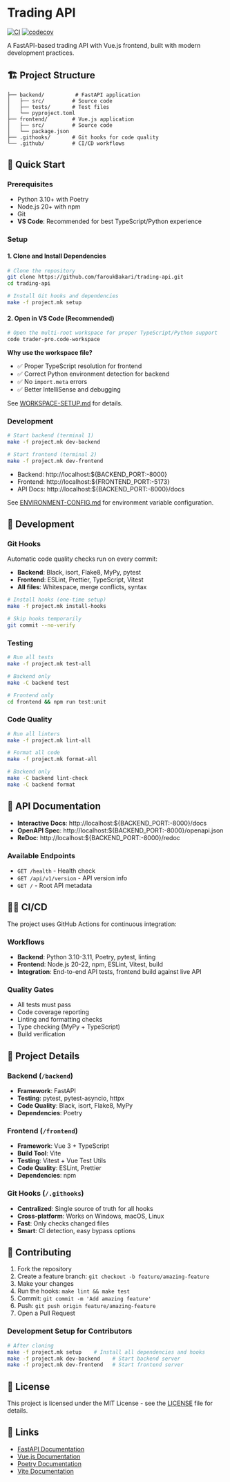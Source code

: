 # Trading API

[![CI](https://github.com/faroukBakari/trading-api/actions/workflows/ci.yml/badge.svg)](https://github.com/faroukBakari/trading-api/actions/workflows/ci.yml)
[![codecov](https://codecov.io/gh/faroukBakari/trading-api/branch/main/graph/badge.svg)](https://codecov.io/gh/faroukBakari/trading-api)

A FastAPI-based trading API with Vue.js frontend, built with modern development practices.

## 🏗️ Project Structure

```
├── backend/          # FastAPI application
│   ├── src/         # Source code
│   ├── tests/       # Test files
│   └── pyproject.toml
├── frontend/        # Vue.js application
│   ├── src/         # Source code
│   └── package.json
├── .githooks/       # Git hooks for code quality
└── .github/         # CI/CD workflows
```

## 🚀 Quick Start

### Prerequisites
- Python 3.10+ with Poetry
- Node.js 20+ with npm
- Git
- **VS Code**: Recommended for best TypeScript/Python experience

### Setup

#### 1. Clone and Install Dependencies
```bash
# Clone the repository
git clone https://github.com/faroukBakari/trading-api.git
cd trading-api

# Install Git hooks and dependencies
make -f project.mk setup
```

#### 2. Open in VS Code (Recommended)
```bash
# Open the multi-root workspace for proper TypeScript/Python support
code trader-pro.code-workspace
```

**Why use the workspace file?**
- ✅ Proper TypeScript resolution for frontend
- ✅ Correct Python environment detection for backend
- ✅ No `import.meta` errors
- ✅ Better IntelliSense and debugging

See [WORKSPACE-SETUP.md](./WORKSPACE-SETUP.md) for details.

### Development
```bash
# Start backend (terminal 1)
make -f project.mk dev-backend

# Start frontend (terminal 2)
make -f project.mk dev-frontend
```

- Backend: http://localhost:${BACKEND_PORT:-8000}
- Frontend: http://localhost:${FRONTEND_PORT:-5173}
- API Docs: http://localhost:${BACKEND_PORT:-8000}/docs

See [ENVIRONMENT-CONFIG.md](./ENVIRONMENT-CONFIG.md) for environment variable configuration.

## 🔧 Development

### Git Hooks
Automatic code quality checks run on every commit:
- **Backend**: Black, isort, Flake8, MyPy, pytest
- **Frontend**: ESLint, Prettier, TypeScript, Vitest
- **All files**: Whitespace, merge conflicts, syntax

```bash
# Install hooks (one-time setup)
make -f project.mk install-hooks

# Skip hooks temporarily
git commit --no-verify
```

### Testing
```bash
# Run all tests
make -f project.mk test-all

# Backend only
make -C backend test

# Frontend only
cd frontend && npm run test:unit
```

### Code Quality
```bash
# Run all linters
make -f project.mk lint-all

# Format all code
make -f project.mk format-all

# Backend only
make -C backend lint-check
make -C backend format
```

## 📖 API Documentation

- **Interactive Docs**: http://localhost:${BACKEND_PORT:-8000}/docs
- **OpenAPI Spec**: http://localhost:${BACKEND_PORT:-8000}/openapi.json
- **ReDoc**: http://localhost:${BACKEND_PORT:-8000}/redoc

### Available Endpoints
- `GET /health` - Health check
- `GET /api/v1/version` - API version info
- `GET /` - Root API metadata

## 🏃‍♂️ CI/CD

The project uses GitHub Actions for continuous integration:

### Workflows
- **Backend**: Python 3.10-3.11, Poetry, pytest, linting
- **Frontend**: Node.js 20-22, npm, ESLint, Vitest, build
- **Integration**: End-to-end API tests, frontend build against live API

### Quality Gates
- All tests must pass
- Code coverage reporting
- Linting and formatting checks
- Type checking (MyPy + TypeScript)
- Build verification

## 📁 Project Details

### Backend (`/backend`)
- **Framework**: FastAPI
- **Testing**: pytest, pytest-asyncio, httpx
- **Code Quality**: Black, isort, Flake8, MyPy
- **Dependencies**: Poetry

### Frontend (`/frontend`)
- **Framework**: Vue 3 + TypeScript
- **Build Tool**: Vite
- **Testing**: Vitest + Vue Test Utils
- **Code Quality**: ESLint, Prettier
- **Dependencies**: npm

### Git Hooks (`/.githooks`)
- **Centralized**: Single source of truth for all hooks
- **Cross-platform**: Works on Windows, macOS, Linux
- **Fast**: Only checks changed files
- **Smart**: CI detection, easy bypass options

## 🤝 Contributing

1. Fork the repository
2. Create a feature branch: `git checkout -b feature/amazing-feature`
3. Make your changes
4. Run the hooks: `make lint && make test`
5. Commit: `git commit -m 'Add amazing feature'`
6. Push: `git push origin feature/amazing-feature`
7. Open a Pull Request

### Development Setup for Contributors
```bash
# After cloning
make -f project.mk setup    # Install all dependencies and hooks
make -f project.mk dev-backend    # Start backend server
make -f project.mk dev-frontend   # Start frontend server
```

## 📜 License

This project is licensed under the MIT License - see the [LICENSE](LICENSE) file for details.

## 🔗 Links

- [FastAPI Documentation](https://fastapi.tiangolo.com/)
- [Vue.js Documentation](https://vuejs.org/)
- [Poetry Documentation](https://python-poetry.org/)
- [Vite Documentation](https://vitejs.dev/)